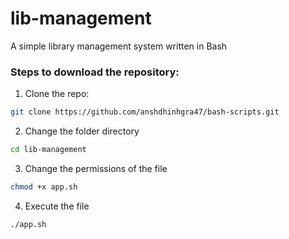 # lib-management
A simple library management system written in Bash

### Steps to download the repository:
1. Clone the repo:
```bash
git clone https://github.com/anshdhinhgra47/bash-scripts.git
```
2. Change the folder directory
```bash
cd lib-management
```
3. Change the permissions of the file
```bash
chmod +x app.sh
```
4. Execute the file
```bash
./app.sh
```
